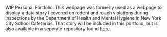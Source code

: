 WIP Personal Portfolio. This webpage was formerly used as a webpage to display a data story I covered on rodent and roach violations during inspections by the Department of Health and Mental Hygiene in New York City School Cafeterias. That story will be included in this portfolio, but is also available in a seperate repository found [here](urhttps://github.com/dpt82/Rodent-Violations-at-NYC-Schools-Cafeteriasl).
